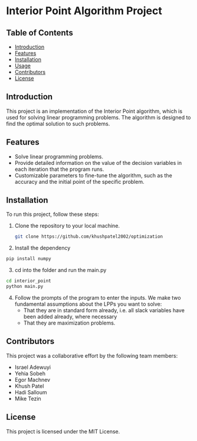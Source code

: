 # Interior Point Algorithm Project

## Table of Contents

- [Introduction](#introduction)
- [Features](#features)
- [Installation](#installation)
- [Usage](#usage)
- [Contributors](#contributors)
- [License](#license)

## Introduction

This project is an implementation of the Interior Point algorithm, which is used for solving linear  programming problems. The algorithm is designed to find the optimal solution to such problems.

## Features

- Solve linear programming problems.
- Provide detailed information on the value of the decision variables in each iteration that the program runs.
- Customizable parameters to fine-tune the algorithm, such as the accuracy and the initial point of the specific problem.

## Installation

To run this project, follow these steps:

1. Clone the repository to your local machine.
   ```bash
   git clone https://github.com/khushpatel2002/optimization
   ```
2. Install the dependency
```bash
pip install numpy
```
3. cd into the folder and run the main.py
```bash
cd interior_point
python main.py
```
4. Follow the prompts of the program to enter the inputs. We make two fundamental assumptions about the LPPs you want to solve:
   - That they are in standard form already, i.e. all slack variables have been added already, where necessary
   - That they are maximization problems.

## Contributors
This project was a collaborative effort by the following team members:

- Israel Adewuyi
- Yehia Sobeh
- Egor Machnev
- Khush Patel
- Hadi Salloum
- Mike Tezin


## License
This project is licensed under the MIT License.

